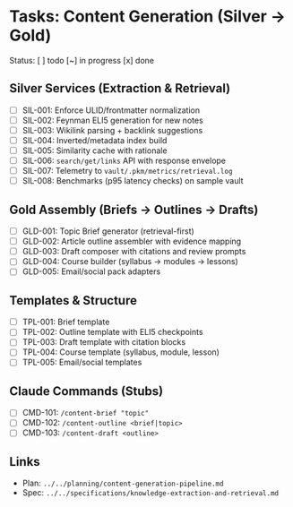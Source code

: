 # Tasks: Content Generation (Silver → Gold)

Status: [ ] todo  [~] in progress  [x] done

## Silver Services (Extraction & Retrieval)
- [ ] SIL-001: Enforce ULID/frontmatter normalization
- [ ] SIL-002: Feynman ELI5 generation for new notes
- [ ] SIL-003: Wikilink parsing + backlink suggestions
- [ ] SIL-004: Inverted/metadata index build
- [ ] SIL-005: Similarity cache with rationale
- [ ] SIL-006: `search/get/links` API with response envelope
- [ ] SIL-007: Telemetry to `vault/.pkm/metrics/retrieval.log`
- [ ] SIL-008: Benchmarks (p95 latency checks) on sample vault

## Gold Assembly (Briefs → Outlines → Drafts)
- [ ] GLD-001: Topic Brief generator (retrieval-first)
- [ ] GLD-002: Article outline assembler with evidence mapping
- [ ] GLD-003: Draft composer with citations and review prompts
- [ ] GLD-004: Course builder (syllabus → modules → lessons)
- [ ] GLD-005: Email/social pack adapters

## Templates & Structure
- [ ] TPL-001: Brief template
- [ ] TPL-002: Outline template with ELI5 checkpoints
- [ ] TPL-003: Draft template with citation blocks
- [ ] TPL-004: Course template (syllabus, module, lesson)
- [ ] TPL-005: Email/social templates

## Claude Commands (Stubs)
- [ ] CMD-101: `/content-brief "topic"`
- [ ] CMD-102: `/content-outline <brief|topic>`
- [ ] CMD-103: `/content-draft <outline>`

## Links
- Plan: `../../planning/content-generation-pipeline.md`
- Spec: `../../specifications/knowledge-extraction-and-retrieval.md`
